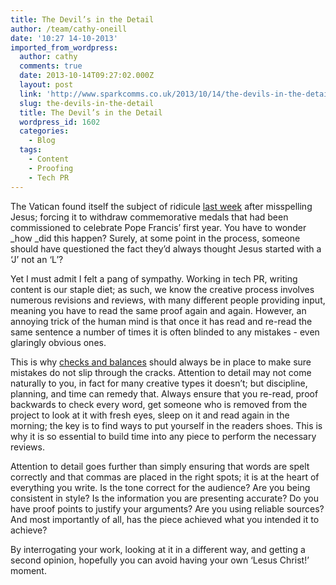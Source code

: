 ```yaml
---
title: The Devil’s in the Detail
author: /team/cathy-oneill
date: '10:27 14-10-2013'
imported_from_wordpress:
  author: cathy
  comments: true
  date: 2013-10-14T09:27:02.000Z
  layout: post
  link: 'http://www.sparkcomms.co.uk/2013/10/14/the-devils-in-the-detail/'
  slug: the-devils-in-the-detail
  title: The Devil’s in the Detail
  wordpress_id: 1602
  categories:
    - Blog
  tags:
    - Content
    - Proofing
    - Tech PR
---
```


The Vatican found itself the subject of ridicule [last week](http://www.bbc.co.uk/news/world-europe-24489512) after misspelling Jesus; forcing it to withdraw commemorative medals that had been commissioned to celebrate Pope Francis’ first year. You have to wonder _how _did this happen? Surely, at some point in the process, someone should have questioned the fact they’d always thought Jesus started with a ‘J’ not an ‘L’?

Yet I must admit I felt a pang of sympathy. Working in tech PR, writing content is our staple diet; as such, we know the creative process involves numerous revisions and reviews, with many different people providing input, meaning you have to read the same proof again and again. However, an annoying trick of the human mind is that once it has read and re-read the same sentence a number of times it is often blinded to any mistakes - even glaringly obvious ones.

This is why [checks and balances](http://www.sparkcomms.co.uk/2013/06/the-proof-is-in-the-pudding/) should always be in place to make sure mistakes do not slip through the cracks. Attention to detail may not come naturally to you, in fact for many creative types it doesn’t; but discipline, planning, and time can remedy that. Always ensure that you re-read, proof backwards to check every word, get someone who is removed from the project to look at it with fresh eyes, sleep on it and read again in the morning; the key is to find ways to put yourself in the readers shoes. This is why it is so essential to build time into any piece to perform the necessary reviews.

Attention to detail goes further than simply ensuring that words are spelt correctly and that commas are placed in the right spots; it is at the heart of everything you write. Is the tone correct for the audience? Are you being consistent in style? Is the information you are presenting accurate? Do you have proof points to justify your arguments? Are you using reliable sources? And most importantly of all, has the piece achieved what you intended it to achieve?

By interrogating your work, looking at it in a different way, and getting a second opinion, hopefully you can avoid having your own ‘Lesus Christ!’ moment.
